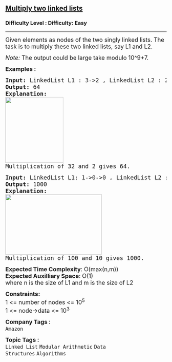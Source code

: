 <h2><a href="https://www.geeksforgeeks.org/problems/multiply-two-linked-lists/1?page=1&category=Linked%20List&difficulty=Easy&status=unsolved&sortBy=difficulty">Multiply two linked lists</a></h2><h3>Difficulty Level : Difficulty: Easy</h3><hr><div class="problems_problem_content__Xm_eO"><p><span style="font-size: 18px;">Given elements as nodes of the two singly linked lists. The task is to multiply these two linked lists, say L1 and L2.</span></p>
<p><span style="font-size: 18px;"><span style="font-size: 18px;"><em>Note:</em> The output could be large take modulo 10^9+7.</span></span></p>
<p><strong><span style="font-size: 18px;">Examples :</span></strong></p>
<pre><strong><span style="font-size: 18px;">Input: </span></strong><span style="font-size: 18px;">LinkedList L1 : 3-&gt;2 , LinkedList L2 : 2<br><strong>Output: </strong>64<strong>
Explanation: <br><img src="https://media.geeksforgeeks.org/img-practice/prod/addEditProblem/700336/Web/Other/blobid0_1721108424.png" width="181" height="205"><br></strong>Multiplication of 32 and 2 gives 64.</span>
</pre>
<pre><strong><span style="font-size: 18px;">Input: </span></strong><span style="font-size: 18px;">LinkedList L1: 1-&gt;0-&gt;0 , LinkedList L2 : 1-&gt;0<br><strong>Output: </strong>1000<strong>
Explanation: <br><img src="https://media.geeksforgeeks.org/img-practice/prod/addEditProblem/700336/Web/Other/blobid1_1721108436.png" width="301" height="188"><br></strong>Multiplication of 100 and 10 gives 1000.</span></pre>
<p><span style="font-size: 18px;"><strong>Expected Time Complexity</strong>: O(max(n,m))<br><strong>Expected Auxilliary Space</strong>: O(1)<br></span><span style="font-size: 18px;">where n is the size of L1 and m is the size of L2</span></p>
<p><span style="font-size: 18px;"><strong>Constraints:</strong><br>1 &lt;= number of nodes &lt;= 10<sup>5</sup><br>1 &lt;= node-&gt;data &lt;= 10<sup>3</sup></span></p></div><p><span style=font-size:18px><strong>Company Tags : </strong><br><code>Amazon</code>&nbsp;<br><p><span style=font-size:18px><strong>Topic Tags : </strong><br><code>Linked List</code>&nbsp;<code>Modular Arithmetic</code>&nbsp;<code>Data Structures</code>&nbsp;<code>Algorithms</code>&nbsp;
